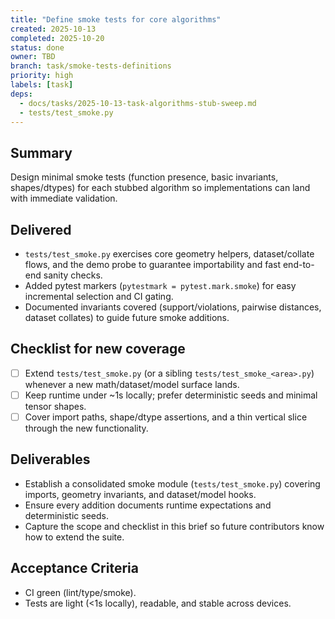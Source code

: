 ```yaml
---
title: "Define smoke tests for core algorithms"
created: 2025-10-13
completed: 2025-10-20
status: done
owner: TBD
branch: task/smoke-tests-definitions
priority: high
labels: [task]
deps:
  - docs/tasks/2025-10-13-task-algorithms-stub-sweep.md
  - tests/test_smoke.py
---
```


## Summary

Design minimal smoke tests (function presence, basic invariants, shapes/dtypes) for each stubbed algorithm so implementations can land with immediate validation.

## Delivered

- `tests/test_smoke.py` exercises core geometry helpers, dataset/collate flows, and the demo probe to guarantee importability and fast end-to-end sanity checks.
- Added pytest markers (`pytestmark = pytest.mark.smoke`) for easy incremental selection and CI gating.
- Documented invariants covered (support/violations, pairwise distances, dataset collates) to guide future smoke additions.

## Checklist for new coverage

- [ ] Extend `tests/test_smoke.py` (or a sibling `tests/test_smoke_<area>.py`) whenever a new math/dataset/model surface lands.
- [ ] Keep runtime under ~1s locally; prefer deterministic seeds and minimal tensor shapes.
- [ ] Cover import paths, shape/dtype assertions, and a thin vertical slice through the new functionality.

## Deliverables

- Establish a consolidated smoke module (`tests/test_smoke.py`) covering imports, geometry invariants, and dataset/model hooks.
- Ensure every addition documents runtime expectations and deterministic seeds.
- Capture the scope and checklist in this brief so future contributors know how to extend the suite.

## Acceptance Criteria

- CI green (lint/type/smoke).
- Tests are light (<1s locally), readable, and stable across devices.

